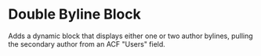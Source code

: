 # Double Byline Block

Adds a dynamic block that displays either one or two author bylines, pulling the secondary author from an ACF "Users" field.
